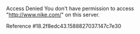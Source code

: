 Access Denied You don't have permission to access "http://www.nike.com/" on this server.

Reference #18.2f8edc43.1588827037.147c7e30